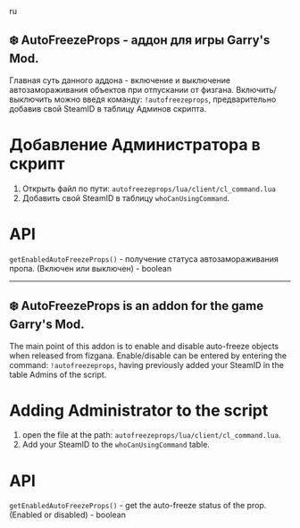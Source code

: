 ru
## ❄️ AutoFreezeProps - аддон для игры Garry's Mod.
Главная суть данного аддона - включение и выключение автозамораживания объектов при отпускании от физгана.
Включить/выключить можно введя команду: ```!autofreezeprops```, предварительно добавив свой SteamID в таблицу Админов скрипта.

# Добавление Администратора в скрипт
1. Открыть файл по пути: ```autofreezeprops/lua/client/cl_command.lua```
2. Добавить свой SteamID в таблицу ```whoCanUsingCommand```.

# API
```getEnabledAutoFreezeProps()``` - получение статуса автозамораживания пропа. (Включен или выключен) - boolean


-------------------------
## ❄️ AutoFreezeProps is an addon for the game Garry's Mod.
The main point of this addon is to enable and disable auto-freeze objects when released from fizgana.
Enable/disable can be entered by entering the command: ```!autofreezeprops```, having previously added your SteamID in the table Admins of the script.

# Adding Administrator to the script
1. open the file at the path: ```autofreezeprops/lua/client/cl_command.lua```.
2. Add your SteamID to the ```whoCanUsingCommand``` table.

# API
``getEnabledAutoFreezeProps()`` - get the auto-freeze status of the prop. (Enabled or disabled) - boolean
